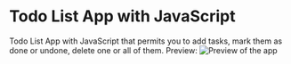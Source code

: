 # Todo List App with JavaScript
Todo List App with JavaScript that permits you to add tasks, mark them as done or undone, delete one or all of them.
Preview:
![Preview of the app](https://github.com/lorenzocagni/Todo-List-App-with-JavaScript/blob/master/screen%20todolist%20javascript.png)
